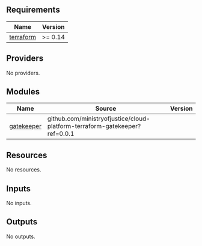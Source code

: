 <!-- BEGIN_TF_DOCS -->
## Requirements

| Name | Version |
|------|---------|
| <a name="requirement_terraform"></a> [terraform](#requirement\_terraform) | >= 0.14 |

## Providers

No providers.

## Modules

| Name | Source | Version |
|------|--------|---------|
| <a name="module_gatekeeper"></a> [gatekeeper](#module\_gatekeeper) | github.com/ministryofjustice/cloud-platform-terraform-gatekeeper?ref=0.0.1 |  |

## Resources

No resources.

## Inputs

No inputs.

## Outputs

No outputs.
<!-- END_TF_DOCS -->
